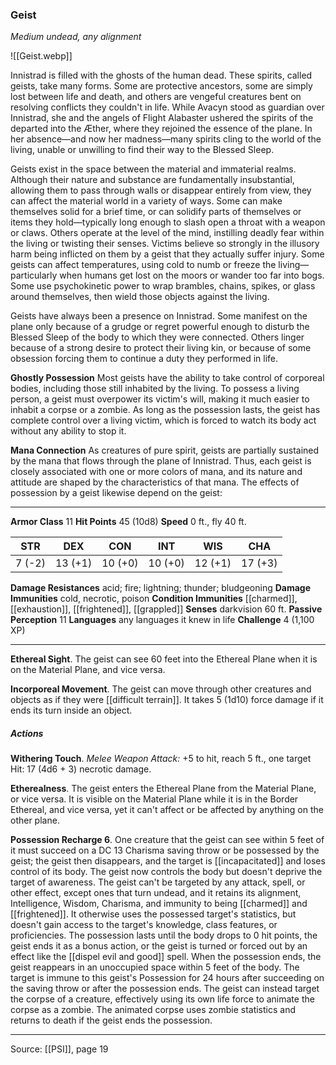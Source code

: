 ### Geist
_Medium undead, any alignment_

![[Geist.webp]]

Innistrad is filled with the ghosts of the human dead. These spirits, called geists, take many forms. Some are protective ancestors, some are simply lost between life and death, and others are vengeful creatures bent on resolving conflicts they couldn't in life. While Avacyn stood as guardian over Innistrad, she and the angels of Flight Alabaster ushered the spirits of the departed into the Æther, where they rejoined the essence of the plane. In her absence—and now her madness—many spirits cling to the world of the living, unable or unwilling to find their way to the Blessed Sleep.

Geists exist in the space between the material and immaterial realms. Although their nature and substance are fundamentally insubstantial, allowing them to pass through walls or disappear entirely from view, they can affect the material world in a variety of ways. Some can make themselves solid for a brief time, or can solidify parts of themselves or items they hold—typically long enough to slash open a throat with a weapon or claws. Others operate at the level of the mind, instilling deadly fear within the living or twisting their senses. Victims believe so strongly in the illusory harm being inflicted on them by a geist that they actually suffer injury. Some geists can affect temperatures, using cold to numb or freeze the living—particularly when humans get lost on the moors or wander too far into bogs. Some use psychokinetic power to wrap brambles, chains, spikes, or glass around themselves, then wield those objects against the living.

Geists have always been a presence on Innistrad. Some manifest on the plane only because of a grudge or regret powerful enough to disturb the Blessed Sleep of the body to which they were connected. Others linger because of a strong desire to protect their living kin, or because of some obsession forcing them to continue a duty they performed in life.

**Ghostly Possession** Most geists have the ability to take control of corporeal bodies, including those still inhabited by the living. To possess a living person, a geist must overpower its victim's will, making it much easier to inhabit a corpse or a zombie. As long as the possession lasts, the geist has complete control over a living victim, which is forced to watch its body act without any ability to stop it.


**Mana Connection** As creatures of pure spirit, geists are partially sustained by the mana that flows through the plane of Innistrad. Thus, each geist is closely associated with one or more colors of mana, and its nature and attitude are shaped by the characteristics of that mana. The effects of possession by a geist likewise depend on the geist:








---

**Armor Class** 11
**Hit Points** 45 (10d8)
**Speed** 0 ft., fly 40 ft.

| STR     | DEX     | CON     | INT     | WIS     | CHA     |
|---------|---------|---------|---------|---------|---------|
| 7 (-2) | 13 (+1) | 10 (+0) | 10 (+0) | 12 (+1) | 17 (+3) |

**Damage Resistances** acid; fire; lightning; thunder; bludgeoning
**Damage Immunities** cold, necrotic, poison
**Condition Immunities** [[charmed]], [[exhaustion]], [[frightened]], [[grappled]]
**Senses** darkvision 60 ft.
**Passive Perception** 11
**Languages** any languages it knew in life
**Challenge** 4 (1,100 XP)

---

**Ethereal Sight**. The geist can see 60 feet into the Ethereal Plane when it is on the Material Plane, and vice versa.

**Incorporeal Movement**. The geist can move through other creatures and objects as if they were [[difficult terrain]]. It takes 5 (1d10) force damage if it ends its turn inside an object.

##### Actions
**Withering Touch**. _Melee Weapon Attack:_ +5 to hit, reach 5 ft., one target Hit: 17 (4d6 + 3) necrotic damage.

**Etherealness**. The geist enters the Ethereal Plane from the Material Plane, or vice versa. It is visible on the Material Plane while it is in the Border Ethereal, and vice versa, yet it can't affect or be affected by anything on the other plane.

**Possession Recharge 6**. One creature that the geist can see within 5 feet of it must succeed on a DC 13 Charisma saving throw or be possessed by the geist; the geist then disappears, and the target is [[incapacitated]] and loses control of its body. The geist now controls the body but doesn't deprive the target of awareness. The geist can't be targeted by any attack, spell, or other effect, except ones that turn undead, and it retains its alignment, Intelligence, Wisdom, Charisma, and immunity to being [[charmed]] and [[frightened]]. It otherwise uses the possessed target's statistics, but doesn't gain access to the target's knowledge, class features, or proficiencies. The possession lasts until the body drops to 0 hit points, the geist ends it as a bonus action, or the geist is turned or forced out by an effect like the [[dispel evil and good]] spell. When the possession ends, the geist reappears in an unoccupied space within 5 feet of the body. The target is immune to this geist's Possession for 24 hours after succeeding on the saving throw or after the possession ends. The geist can instead target the corpse of a creature, effectively using its own life force to animate the corpse as a zombie. The animated corpse uses zombie statistics and returns to death if the geist ends the possession.


---

Source: [[PSI]], page 19